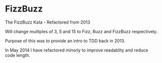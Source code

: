 FizzBuzz
========

The FizzBuzz Kata - Refactored from 2013

Will change muiltples of 3, 5 and 15 to Fizz, Buzz and FizzBuzz respectively.

Purpose of this was to provide an intro to TDD back in 2013. 

In May 2014 I have refactored minorly to improve readablity and reduce code length.
